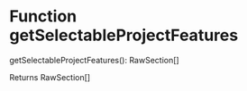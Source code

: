 # Function getSelectableProjectFeatures

getSelectableProjectFeatures(): RawSection[]

Returns RawSection[]